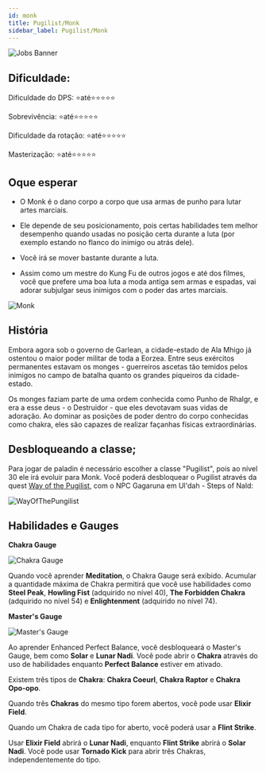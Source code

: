 ```yaml
---
id: monk
title: Pugilist/Monk
sidebar_label: Pugilist/Monk
---
```


![Jobs Banner](https://i.imgur.com/dX4UQ0n.png)
## Dificuldade: 
 Dificuldade do DPS: ⭐até⭐⭐⭐⭐⭐ 

 Sobrevivência: ⭐até⭐⭐⭐⭐⭐

 Dificuldade da rotação: ⭐até⭐⭐⭐⭐⭐

 Masterização: ⭐até⭐⭐⭐⭐⭐
## Oque esperar

- O Monk é o dano corpo a corpo que usa armas de punho para lutar artes marciais.

- Ele depende de seu posicionamento, pois certas habilidades tem melhor desempenho quando usadas no posição certa durante a luta (por exemplo estando no flanco do inimigo ou atrás dele).

- Você irá se mover bastante durante a luta. 

- Assim como um mestre do Kung Fu de outros jogos e até dos filmes, você que prefere uma boa luta a moda antiga sem armas e espadas, vai adorar subjulgar seus inimigos com o poder das artes marciais.

![Monk](https://i.imgur.com/0y96otw.png)

## História

Embora agora sob o governo de Garlean, a cidade-estado de Ala Mhigo já ostentou o maior poder militar de toda a Eorzea. Entre seus exércitos permanentes estavam os monges - guerreiros ascetas tão temidos pelos inimigos no campo de batalha quanto os grandes piqueiros da cidade-estado.

Os monges faziam parte de uma ordem conhecida como Punho de Rhalgr, e era a esse deus - o Destruidor - que eles devotavam suas vidas de adoração. Ao dominar as posições de poder dentro do corpo conhecidas como chakra, eles são capazes de realizar façanhas físicas extraordinárias.

## Desbloqueando a classe;

Para jogar de paladin é necessário escolher a classe "Pugilist", pois ao nível 30 ele irá evoluir para Monk. Você poderá desbloquear o Pugilist através da quest [Way of the Pugilist](https://na.finalfantasyxiv.com/lodestone/playguide/db/quest/3f9ca1c728d/), com o NPC Gagaruna em Ul'dah - Steps of Nald:

![WayOfThePungilist](https://i.imgur.com/CWcvTQB.png)




## Habilidades e Gauges

**Chakra Gauge**

![Chakra Gauge](https://img.finalfantasyxiv.com/lds/promo/h/f/wLOymzMUQpKJMnNAM9WF3SF21M.png)

Quando você aprender **Meditation**, o Chakra Gauge será exibido.
Acumular a quantidade máxima de Chakra permitirá que você use habilidades como **Steel Peak**, **Howling Fist** (adquirido no nível 40), **The Forbidden Chakra** (adquirido no nível 54) e **Enlightenment** (adquirido no nível 74).

**Master's Gauge**

![Master's Gauge](https://img.finalfantasyxiv.com/lds/promo/h/u/JZgAqajVurzmZcZ0b9c6_8wtwQ.png)

Ao aprender Enhanced Perfect Balance, você desbloqueará o Master's Gauge, bem como **Solar** e **Lunar Nadi**. Você pode abrir o **Chakra** através do uso de habilidades enquanto **Perfect Balance** estiver em ativado. 

Existem três tipos de **Chakra**: **Chakra Coeurl**, **Chakra Raptor** e **Chakra Opo-opo**.

Quando três **Chakras** do mesmo tipo forem abertos, você pode usar **Elixir Field**.

Quando um Chakra de cada tipo for aberto, você poderá usar a **Flint Strike**.

Usar **Elixir Field** abrirá o **Lunar Nadi**, enquanto **Flint Strike** abrirá o **Solar Nadi**. Você pode usar **Tornado Kick** para abrir três Chakras, independentemente do tipo.